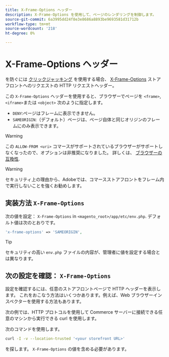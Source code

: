 ```yaml
---
title: X-Frame-Options ヘッダー
description: X-Frame-Options を使用して、ページのレンダリングを制御します。
source-git-commit: 6a3995dd24f8e3e8686a8893be9693581d31712b
workflow-type: tm+mt
source-wordcount: '218'
ht-degree: 0%

---
```



# X-Frame-Options ヘッダー

を防ぐには [クリックジャッキング](https://owasp.org/www-community/attacks/Clickjacking) を使用する場合、 [X-Frame-Options](https://datatracker.ietf.org/doc/html/rfc7034) ストアフロントへのリクエストの HTTP リクエストヘッダー。

この `X-Frame-Options` ヘッダーを使用すると、ブラウザーでページを `<frame>`, `<iframe>`または `<object>` 次のように指定します。

- `DENY`:ページはフレームに表示できません。
- `SAMEORIGIN`:（デフォルト）ページは、ページ自体と同じオリジンのフレームにのみ表示できます。

>[!WARNING]
>
>この `ALLOW-FROM <uri>` コマースがサポートされているブラウザーがサポートしなくなったので、オプションは非推奨になりました。 詳しくは、 [ブラウザーの互換性](https://developer.mozilla.org/en-US/docs/Web/HTTP/Headers/X-Frame-Options#browser_compatibility).

>[!WARNING]
>
>セキュリティ上の理由から、Adobeでは、コマースストアフロントをフレーム内で実行しないことを強くお勧めします。

## 実装方法 `X-Frame-Options`

次の値を設定： `X-Frame-Options` in `<magento_root>/app/etc/env.php`. デフォルト値は次のとおりです。

```php
'x-frame-options' => 'SAMEORIGIN',
```

>[!TIP]
>
>セキュリティの高い `env.php` ファイルの内容が、管理者に値を設定する場合とは異なります。

## 次の設定を確認： `X-Frame-Options`

設定を確認するには、任意のストアフロントページで HTTP ヘッダーを表示します。 これをおこなう方法はいくつかあります。例えば、Web ブラウザーインスペクターを使用する方法もあります。

次の例では、HTTP プロトコルを使用して Commerce サーバーに接続できる任意のマシンから実行できる curl を使用します。

次のコマンドを使用します。

```bash
curl -I -v --location-trusted '<your storefront URL>'
```

を探します。 `X-Frame-Options` の値を含める必要があります。
